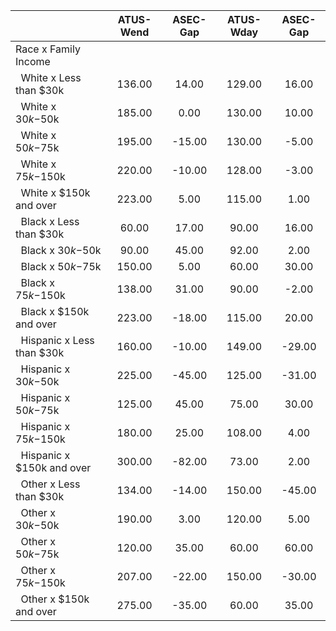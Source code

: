 
|                      |    ATUS-Wend |     ASEC-Gap |    ATUS-Wday |     ASEC-Gap |
| -------------------- | :----------: | :----------: | :----------: | :----------: |
| Race x Family Income |              |              |              |              |
| &nbsp;&nbsp;White x Less than $30k |       136.00 |        14.00 |       129.00 |        16.00 |
| &nbsp;&nbsp;White x $30k-$50k |       185.00 |         0.00 |       130.00 |        10.00 |
| &nbsp;&nbsp;White x $50k-$75k |       195.00 |       -15.00 |       130.00 |        -5.00 |
| &nbsp;&nbsp;White x $75k-$150k |       220.00 |       -10.00 |       128.00 |        -3.00 |
| &nbsp;&nbsp;White x $150k and over |       223.00 |         5.00 |       115.00 |         1.00 |
| &nbsp;&nbsp;Black x Less than $30k |        60.00 |        17.00 |        90.00 |        16.00 |
| &nbsp;&nbsp;Black x $30k-$50k |        90.00 |        45.00 |        92.00 |         2.00 |
| &nbsp;&nbsp;Black x $50k-$75k |       150.00 |         5.00 |        60.00 |        30.00 |
| &nbsp;&nbsp;Black x $75k-$150k |       138.00 |        31.00 |        90.00 |        -2.00 |
| &nbsp;&nbsp;Black x $150k and over |       223.00 |       -18.00 |       115.00 |        20.00 |
| &nbsp;&nbsp;Hispanic x Less than $30k |       160.00 |       -10.00 |       149.00 |       -29.00 |
| &nbsp;&nbsp;Hispanic x $30k-$50k |       225.00 |       -45.00 |       125.00 |       -31.00 |
| &nbsp;&nbsp;Hispanic x $50k-$75k |       125.00 |        45.00 |        75.00 |        30.00 |
| &nbsp;&nbsp;Hispanic x $75k-$150k |       180.00 |        25.00 |       108.00 |         4.00 |
| &nbsp;&nbsp;Hispanic x $150k and over |       300.00 |       -82.00 |        73.00 |         2.00 |
| &nbsp;&nbsp;Other x Less than $30k |       134.00 |       -14.00 |       150.00 |       -45.00 |
| &nbsp;&nbsp;Other x $30k-$50k |       190.00 |         3.00 |       120.00 |         5.00 |
| &nbsp;&nbsp;Other x $50k-$75k |       120.00 |        35.00 |        60.00 |        60.00 |
| &nbsp;&nbsp;Other x $75k-$150k |       207.00 |       -22.00 |       150.00 |       -30.00 |
| &nbsp;&nbsp;Other x $150k and over |       275.00 |       -35.00 |        60.00 |        35.00 |

